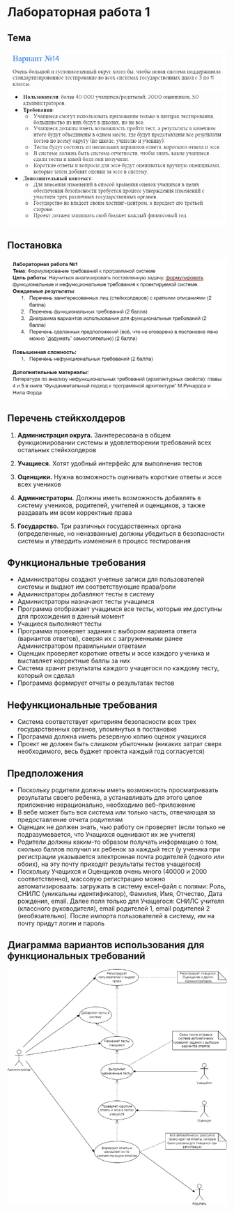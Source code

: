 # Лабораторная работа 1

## Тема

![Alt text](imgs/var14.png)

## Постановка

![Alt text](imgs/laba1_task.png)

## Перечень стейкхолдеров

1. **Администрация округа.** Заинтересована в общем функционировании системы и удовлетворении требований всех остальных стейкхолдеров

2. **Учащиеся.** Хотят удобный интерфейс для выполнения тестов
3. **Оценщики.** Нужна возможность оценивать короткие ответы и эссе всех учеников
4. **Администраторы.** Должны иметь возможность добавлять в систему учеников, родителей, учителей и оценщиков, а также раздавать им всем корректные права
5. **Государство.** Три различных государственных органа (определенные, но неназванные) должны убедиться в безопасности системы и утвердить изменения в процесс тестирования

## Функциональные требования

- Администраторы создают учетные записи для пользователей системы и выдают им соответствующие права/роли
- Администраторы добавляют тесты в систему
- Администраторы назначают тесты учащимся
- Программа отображает учащимся все тесты, которые им доступны для прохождения в данный момент
- Учащиеся выполняют тесты
- Программа проверяет задания с выбором варианта ответа (вариантов ответов), сверяя их с загруженными ранее Администратором правильными ответами
- Оценщик проверяет короткие ответы и эссе каждого ученика и выставляет корректные баллы за них
- Система хранит результаты каждого учащегося по каждому тесту, который он сделал
- Программа формирует отчеты о результатах тестов

## Нефункциональные требования

- Система соответствует критериям безопасности всех трех государственных органов, упомянутых в постановке
- Программа должна иметь резервную копию оценок учащихся
- Проект не должен быть слишком убыточным (никаких затрат сверх необходимого, весь буджет проекта каждый год согласуется)

## Предположения

- Поскольку родители должны иметь возможность просматриваать результаты своего ребенка, а устанавливать для этого целое приложение нерационально, необходимо веб-приложение
- В вебе может быть вся система или только часть, отвечающая за предоставление отчета родителям
- Оценщик не должен знать, чью работу он проверяет (если только не подразумевается, что Учащихся оценивают их же учителя)
- Родители должны каким-то образом получать информацию о том, сколько баллов получил их ребенок за каждый тест (у ученика при регистрации указывается электронная почта родителей (одного или обоих), на эту почту приходят результаты тестов учащегося)
- Поскольку Учащихся и Оценщиков очень много (40000 и 2000 соответственно), массовую регистрацию можно автоматизироваать: загружать в систему excel-файл с полями: Роль, СНИЛС (уникальны идентификатор), Фамилия, Имя, Отчество, Дата рождения, email. Далее поля только для Учащегося: СНИЛС учителя (классного руководителя), email родителей 1, email родителей 2 (необязательно). После импорта пользователей в систему, им на почту придут логин и пароль

## Диаграмма вариантов использования для функциональных требований

![Alt text](imgs/use_cases_diagram.png)